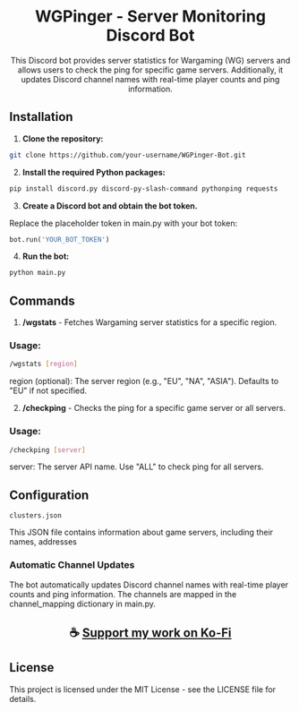 <div align="center">

# WGPinger - Server Monitoring Discord Bot

This Discord bot provides server statistics for Wargaming (WG) servers and allows users to check the ping for specific game servers. Additionally, it updates Discord channel names with real-time player counts and ping information.

</div>

## Installation

1. **Clone the repository:**

```bash
git clone https://github.com/your-username/WGPinger-Bot.git
```

2. **Install the required Python packages:**

```bash
pip install discord.py discord-py-slash-command pythonping requests
```

3. **Create a Discord bot and obtain the bot token.**

Replace the placeholder token in main.py with your bot token:

```python
bot.run('YOUR_BOT_TOKEN')
```

4. **Run the bot:**

```bash
python main.py
```

## Commands

1. **/wgstats** - Fetches Wargaming server statistics for a specific region.

### Usage:

```bash
/wgstats [region]
```

region (optional): The server region (e.g., "EU", "NA", "ASIA"). Defaults to "EU" if not specified.

2. **/checkping** - Checks the ping for a specific game server or all servers.

### Usage:

```bash
/checkping [server]
```

server: The server API name. Use "ALL" to check ping for all servers.

## Configuration

`clusters.json`

This JSON file contains information about game servers, including their names, addresses

### Automatic Channel Updates

The bot automatically updates Discord channel names with real-time player counts and ping information. The channels are mapped in the channel_mapping dictionary in main.py.

<div align="center">

## ☕ [Support my work on Ko-Fi](https://ko-fi.com/thatsinewave)

</div>

## License

This project is licensed under the MIT License - see the LICENSE file for details.
